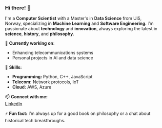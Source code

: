 ### Hi there! 👋

I'm a **Computer Scientist** with a Master's in **Data Science** from UiS, Norway, specializing in **Machine Learning** and **Software Engineering**. I’m passionate about **technology** and **innovation**, always exploring the latest in **science**, **history**, and **philosophy**.

🔭 **Currently working on:**  
- Enhancing telecommunications systems  
- Personal projects in AI and data science  

🌱 **Skills:**  
- **Programming:** Python, C++, JavaScript  
- **Telecom:** Network protocols, IoT  
- **Cloud:** AWS, Azure  

📫 **Connect with me:**  
[LinkedIn]([https://www.linkedin.com/in/YOUR-LINKEDIN-URL](https://www.linkedin.com/in/erlend-eiring-5b2340200/))

⚡ **Fun fact:** I’m always up for a good book on philosophy or a chat about historical tech breakthroughs.
